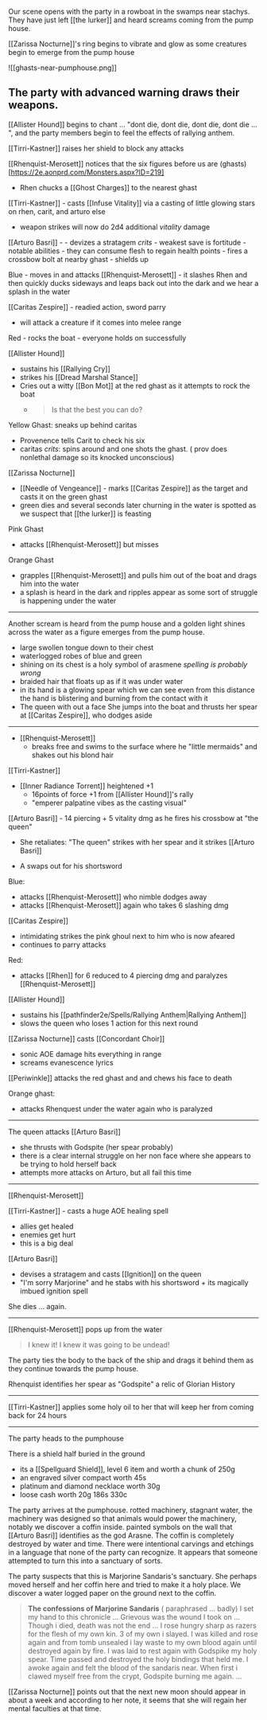 
Our scene opens with the party in a rowboat in the swamps near stachys.  They have just left [[the lurker]] and heard screams coming from the pump house.

[[Zarissa Nocturne]]'s ring begins to vibrate and glow as some creatures begin to emerge from the pump house

![[ghasts-near-pumphouse.png]]

The party with advanced warning draws their weapons.
---

[[Allister Hound]] begins to chant ... "dont die, dont die, dont die, dont die ... ", and the party members begin to feel the effects of rallying anthem.

[[Tirri-Kastner]] raises her shield to block any attacks

[[Rhenquist-Merosett]] notices that the six figures before us are (ghasts)[https://2e.aonprd.com/Monsters.aspx?ID=219]
- Rhen chucks a [[Ghost Charges]]  to the nearest ghast

[[Tirri-Kastner]] - casts [[Infuse Vitality]] via a casting of little glowing stars  on rhen, carit, and arturo else
- weapon strikes will now do 2d4 additional _vitality_ damage

[[Arturo Basri]] -
	- devizes a stratagem *crits* 
		- weakest save is fortitude
		- notable abilities - they can consume flesh to regain health points
	- fires a crossbow bolt at nearby ghast
	- shields up

Blue - moves in and attacks [[Rhenquist-Merosett]] 
	- it slashes Rhen and then quickly ducks sideways and leaps back out into the dark and we hear a splash in the water

[[Caritas Zespire]] - readied action, sword parry
- will attack a creature if it comes into melee range

Red - rocks the boat - everyone holds on successfully

[[Allister Hound]]
- sustains his [[Rallying Cry]]
- strikes his [[Dread Marshal Stance]]
- Cries out a witty [[Bon Mot]] at the red ghast as it attempts to rock the boat
	- > Is that the best you can do?

Yellow Ghast: sneaks up behind caritas
- Provenence tells Carit to check his six
- caritas *crits*: spins around and one shots the ghast. ( prov does nonlethal damage so its knocked unconscious)

[[Zarissa Nocturne]] 
- [[Needle of Vengeance]] - marks [[Caritas Zespire]] as the target and casts it on the green ghast
- green dies and several seconds later churning in the water is spotted as we suspect that [[the lurker]] is feasting

Pink Ghast
- attacks [[Rhenquist-Merosett]] but misses

Orange Ghast
- grapples [[Rhenquist-Merosett]] and pulls him out of the boat and drags him into the water
- a splash is heard in the dark and ripples appear as some sort of struggle is happening under the water

---
Another scream is heard from the pump house and a golden light shines across the water as a figure emerges from the pump house.
- large swollen tongue down to their chest
- waterlogged robes of blue and green
- shining on its chest is a holy symbol of arasmene *spelling is probably wrong*
- braided hair that floats up as if it was under water
- in its hand is a glowing spear which we can see even from this distance the hand is blistering and burning from the contact with it
- The queen with out a face
She jumps into the boat and thrusts her spear at [[Caritas Zespire]], who dodges aside

---

- [[Rhenquist-Merosett]]
	- breaks free and swims to the surface where he "little mermaids" and shakes out his blond hair

[[Tirri-Kastner]]
- [[Inner Radiance Torrent]] heightened +1 
	- 16points of force +1 from [[Allister Hound]]'s rally
	- "emperer palpatine vibes as the casting visual"

[[Arturo Basri]]
	- 14 piercing + 5 vitality dmg as he fires his crossbow at "the queen"

- She retaliates:  "The queen" strikes with her spear and it strikes [[Arturo Basri]]

- A swaps out for his shortsword

Blue:
- attacks [[Rhenquist-Merosett]] who nimble dodges away
- attacks [[Rhenquist-Merosett]] again who takes 6 slashing dmg

[[Caritas Zespire]]
- intimidating strikes the pink ghoul next to him who is now afeared
- continues to parry attacks

Red: 
- attacks [[Rhen]] for 6 reduced to 4 piercing dmg and paralyzes [[Rhenquist-Merosett]]

[[Allister Hound]]
- sustains his [[pathfinder2e/Spells/Rallying Anthem|Rallying Anthem]]
- slows the queen who loses 1 action for this next round

[[Zarissa Nocturne]] casts [[Concordant Choir]]
- sonic AOE damage hits everything in range
- screams evanescence lyrics

[[Periwinkle]] attacks the red ghast and and chews his face to death

Orange ghast:
- attacks Rhenquest under the water again who is paralyzed

---

The queen attacks [[Arturo Basri]]
- she thrusts with Godspite (her spear probably)
- there is a clear internal struggle on her non face where she appears to be trying to hold herself back
- attempts more attacks on Arturo, but all fail this time

---
[[Rhenquist-Merosett]] 

[[Tirri-Kastner]] - casts a huge AOE healing spell
- allies get healed
- enemies get hurt
- this is a big deal

[[Arturo Basri]]
- devises a stratagem and casts [[Ignition]] on the queen
- "I'm sorry Marjorine" and he stabs with his shortsword + its magically imbued ignition spell

She dies ... again.

---

[[Rhenquist-Merosett]] pops up from the water

> I knew it!  I knew it was going to be undead!

The party ties the body to the back of the ship and drags it behind them as they continue towards the pump house.

Rhenquist identifies her spear as "Godspite" a relic of Glorian History

---

[[Tirri-Kastner]] applies some holy oil to her that will keep her from coming back for 24 hours

---

The party heads to the pumphouse

There is a shield half buried in the ground
- its a [[Spellguard Shield]], level 6 item and worth a chunk of 250g
- an engraved silver compact worth 45s
- platinum and diamond necklace worth 30g
- loose cash worth 20g 186s 330c


The party arrives at the pumphouse.  rotted machinery, stagnant water, the machinery was designed so that animals would power the machinery, notably we discover a coffin inside.
painted symbols on the wall that [[Arturo Basri]] identifies as the god Arasne.  The coffin is completely destroyed by water and time.  There were intentional carvings and etchings in a language that none of the party can recognize.  It appears that someone attempted to turn this into a sanctuary of sorts.

The party suspects that this is Marjorine Sandaris's sanctuary.  She perhaps moved herself and her coffin here and tried to make it a holy place.  We discover a water logged paper on the ground next to the coffin.

> **The confessions of Marjorine Sandaris** ( paraphrased ... badly)
> I set my hand to this chronicle ...
> Grievous was the wound I took on ...
> Though i died, death was not the end ... I rose hungry sharp as razers for the flesh of my own kin.  3 of my own i slayed.  I was killed and rose again and from tomb unsealed i lay waste to my own blood again until destroyed again by fire.  I was laid to rest again with Godspike my holy spear.  Time passed and destroyed the holy bindings that held me.  I awoke again and felt the blood of the sandaris near.  When first i clawed myself free from the crypt, Godspite burning me again.  ... 


[[Zarissa Nocturne]] points out that the next new moon should appear in about a week and according to her note, it seems that she will regain her mental faculties at that time.




